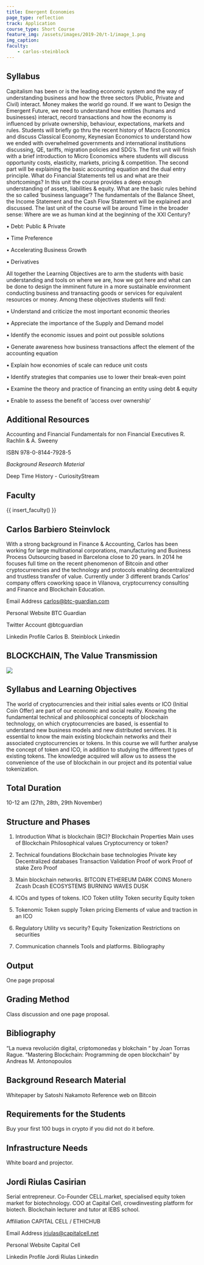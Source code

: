```yaml
---
title: Emergent Economies
page_type: reflection
track: Application
course_type: Short Course
feature_img: /assets/images/2019-20/t-1/image_1.png
img_caption: 
faculty: 
    - carlos-steinblock
---
```


## Syllabus 

Capitalism has been or is the leading economic system and the way of understanding business and how the three sectors (Public, Private and Civil) interact. Money makes the world go round. If we want to Design the Emergent Future, we need to understand how entities (humans and businesses) interact, record transactions and how the economy is influenced by private ownership, behaviour, expectations, markets and rules. Students will briefly go thru the recent history of Macro Economics and discuss Classical Economy, Keynesian Economics to understand how we ended with overwhelmed governments and international institutions discussing, QE, tariffs, migration policies and SDG’s. The first unit will finish with a brief introduction to Micro Economics where students will discuss opportunity costs, elasticity, markets, pricing & competition. The second part will be explaining the basic accounting equation and the dual entry principle. What do Financial Statements tell us and what are their shortcomings? In this unit the course provides a deep enough understanding of assets, liabilities & equity. What are the basic rules behind the so called ‘business language’? The fundamentals of the Balance Sheet, the Income Statement and the Cash Flow Statement will be explained and discussed. The last unit of the course will be around Time in the broader sense: Where are we as human kind at the beginning of the XXI Century?

• Debt: Public & Private

• Time Preference

• Accelerating Business Growth

• Derivatives

All together the Learning Objectives are to arm the students with basic understanding and tools on where we are, how we got here and what can be done to design the imminent future in a more sustainable environment conducting business and transacting goods or services for equivalent resources or money. Among these objectives students will find:

• Understand and criticize the most important economic theories

• Appreciate the importance of the Supply and Demand model

• Identify the economic issues and point out possible solutions

• Generate awareness how business transactions affect the element of the accounting equation

• Explain how economies of scale can reduce unit costs

• Identify strategies that companies use to lower their break-even point

• Examine the theory and practice of financing an entity using debt & equity

• Enable to assess the benefit of ‘access over ownership’


## Additional Resources

Accounting and Financial Fundamentals for non Financial Executives R. Rachlin & A. Sweeny

ISBN 978-0-8144-7928-5

*Background Research Material*

Deep Time History - CuriosityStream

## Faculty

{{ insert_faculty() }}


## Carlos Barbiero Steinvlock

With a strong background in Finance & Accounting, Carlos has been working for large multinational corporations, manufacturing and Business Process Outsourcing based in Barcelona close to 20 years. In 2014 he focuses full time on the recent phenomenon of Bitcoin and other cryptocurrencies and the technology and protocols enabling decentralized and trustless transfer of value. Currently under 3 different brands Carlos’ company offers coworking space in Vilanova, cryptocurrency consulting and Finance and Blockchain Education.

Email Address
carlos@btc-guardian.com

Personal Website
BTC Guardian

Twitter Account
@btcguardian

Linkedin Profile
Carlos B. Steinblock Linkedin

## BLOCKCHAIN, The Value Transmission

![](images/image_1.png)


## Syllabus and Learning Objectives

The world of cryptocurrencies and their initial sales events or ICO (Initial Coin Offer) are part of our economic and social reality. Knowing the fundamental technical and philosophical concepts of blockchain technology, on which cryptocurrencies are based, is essential to understand new business models and new distributed services. It is essential to know the main existing blockchain networks and their associated cryptocurrencies or tokens. In this course we will further analyse the concept of token and ICO, in addition to studying the different types of existing tokens. The knowledge acquired will allow us to assess the convenience of the use of blockchain in our project and its potential value tokenization.

## Total Duration

10-12 am (27th, 28th, 29th November)

## Structure and Phases

1. Introduction
What is blockchain (BC)?
Blockchain Properties
Main uses of Blockchain
Philosophical values
Cryptocurrency or token?

2. Technical foundations
Blockchain base technologies
Private key
Decentralized databases
Transaction Validation
Proof of work
Proof of stake
Zero Proof

3. Main blockchain networks.
BITCOIN
ETHEREUM
DARK COINS
Monero
Zcash
Dcash ECOSYSTEMS
BURNING
WAVES
DUSK

4. ICOs and types of tokens.
ICO
Token utility
Token security
Equity token

5. Tokenomic
Token supply
Token pricing
Elements of value and traction in an ICO

6. Regulatory
Utility vs security?
Equity Tokenization
Restrictions on securities

7. Communication channels
Tools and platforms.
Bibliography

## Output
One page proposal

## Grading Method
Class discussion and one page proposal.

## Bibliography

“La nueva revolución digital, criptomonedas y blokchain “ by Joan Torras Rague.
“Mastering Blockchain: Programming de open blockchain” by Andreas M. Antonopoulos

## Background Research Material
Whitepaper by Satoshi Nakamoto
Reference web on Bitcoin

## Requirements for the Students
Buy your first 100 bugs in crypto if you did not do it before.

## Infrastructure Needs
White board and projector.

## Jordi Riulas Casirian




Serial entrepreneur. Co-Founder CELL.market, specialised equity token market for biotechnology. COO at Capital Cell, crowdinvesting platform for biotech. Blockchain lecturer and tutor at IEBS school.

Affiliation
CAPITAL CELL / ETHICHUB

Email Address
jriulas@capitalcell.net

Personal Website
Capital Cell

Linkedin Profile
Jordi Riulas Linkedin
